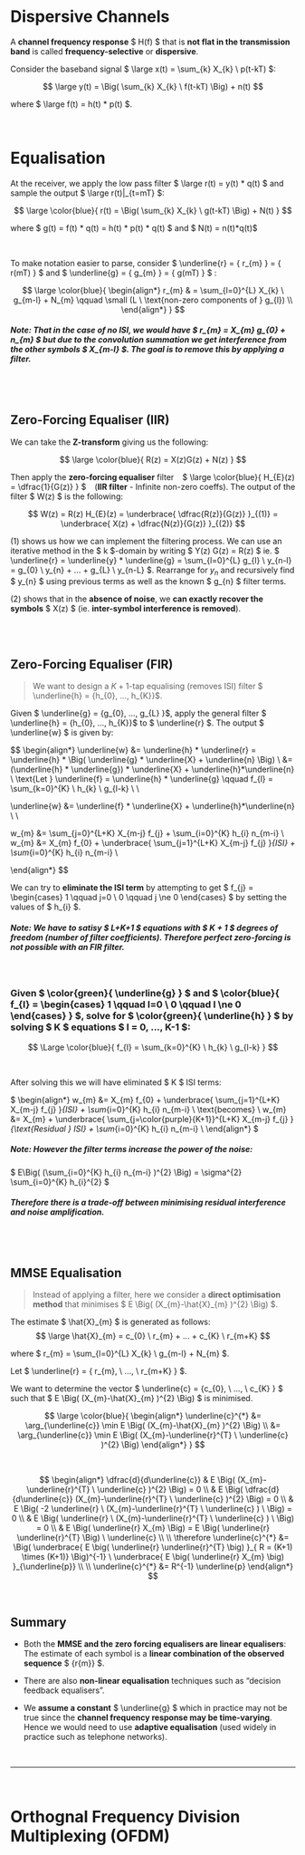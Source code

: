 # Dispersive Channels

A **channel frequency response** $ H(f) $ that is **not flat in the transmission band** is called **frequency-selective** or **dispersive**.

Consider the baseband signal $ \large x(t) = \sum_{k} X_{k} \ p(t-kT) $:

$$ \large y(t) = \Big( \sum_{k} X_{k} \ f(t-kT) \Big) + n(t) $$

where $ \large f(t) = h(t) * p(t) $.


</br>

# Equalisation

At the receiver, we apply the low pass filter $ \large r(t) = y(t) * q(t) $ and sample the output $ \large r(t)|_{t=mT} $:

$$ \large \color{blue}{ r(t) = \Big( \sum_{k} X_{k} \ g(t-kT) \Big) + N(t) } $$

where $ g(t) = f(t) * q(t) = h(t) * p(t) * q(t) $ and $ N(t) = n(t)*q(t)$

</br>

To make notation easier to parse, consider $ \underline{r} = \{ r_{m} \} = \{ r(mT) \} $ and $ \underline{g} = \{ g_{m} \} = \{ g(mT) \} $ :

$$ \large \color{blue}{
\begin{align*}
r_{m} & = \sum_{l=0}^{L} X_{k} \ g_{m-l} + N_{m}  \qquad \small (L \ \text{non-zero components of } g_{l}) \\
\end{align*}
}
$$ 

##### Note: That in the case of no ISI, we would have $ r_{m} = X_{m} g_{0} + n_{m} $ but due to the convolution summation we get interference from the other symbols $ X_{m-l} $. The goal is to remove this by applying a filter.

</br> </br>

## Zero-Forcing Equaliser (IIR)

We can take the **Z-transform** giving us the following:

$$ \large \color{blue}{ R(z) = X(z)G(z) + N(z) } $$

Then apply the **zero-forcing equaliser** filter &ensp; $ \large \color{blue}{ H_{E}(z) = \dfrac{1}{G(z)} } $ &ensp; (**IIR filter** - Infinite non-zero coeffs). The output of the filter $ W(z) $ is the following:

$$ W(z) = R(z) H_{E}(z) = \underbrace{ \dfrac{R(z)}{G(z)} }_{(1)} = \underbrace{ X(z) + \dfrac{N(z)}{G(z)} }_{(2)} $$

$(1)$ shows us how we can implement the filtering process. We can use an iterative method in the $ k $-domain by writing $ Y(z) G(z) = R(z) $ ie. $ \underline{r} = \underline{y} * \underline{g} = \sum_{l=0}^{L} g_{l} \ y_{n-l} = g_{0} \ y_{n} + ... + g_{L} \ y_{n-L} $. Rearrange for $y_{n}$ and recursively find $ y_{n} $ using previous terms as well as the known $ g_{n} $ filter terms.

$(2)$ shows that in the **absence of noise**, we **can exactly recover the symbols** $ X(z) $ (ie. **inter-symbol interference is removed**).


</br> </br>

## Zero-Forcing Equaliser (FIR)

> We want to design a $K+1$-tap equalising (removes ISI) filter $ \underline{h} = \{h_{0}, ..., h_{K}\}$.

Given $ \underline{g} = \{g_{0}, ..., g_{L} \}$, apply the general filter $ \underline{h} = \{h_{0}, ..., h_{K}\}$ to $ \underline{r} $. The output $ \underline{w} $ is given by:

$$
\begin{align*}
\underline{w} &= \underline{h} * \underline{r} = \underline{h} * \Big( \underline{g} * \underline{X} + \underline{n} \Big) \\
&= (\underline{h} * \underline{g}) * \underline{X} + \underline{h}*\underline{n} \\
\text{Let } \underline{f} = \underline{h} * \underline{g} \qquad f_{l} = \sum_{k=0}^{K} \ h_{k} \ g_{l-k} \\ \\

\underline{w} &= \underline{f} * \underline{X} + \underline{h}*\underline{n} \\ \\

w_{m} &= \sum_{j=0}^{L+K} X_{m-j} f_{j} + \sum_{i=0}^{K} h_{i} n_{m-i} \\
w_{m} &= X_{m} f_{0} + \underbrace{ \sum_{j=1}^{L+K} X_{m-j} f_{j} }_{ISI} + \sum_{i=0}^{K} h_{i} n_{m-i} \\

\end{align*}
$$

We can try to **eliminate the ISI term** by attempting to get $ f_{j} = \begin{cases} 1 \qquad j=0 \\ 0 \qquad j \ne 0 \end{cases} $ by setting the values of $ h_{i} $.

##### Note: We have to satisy $ L+K+1 $ equations with $ K + 1 $ degrees of freedom (number of filter coefficients). Therefore **perfect zero-forcing is not possible with an FIR filter**. 

</br>

### Given $ \color{green}{ \underline{g} } $ and $ \color{blue}{ f_{l} = \begin{cases} 1 \qquad l=0 \\ 0 \qquad l \ne 0 \end{cases} } $, solve for $ \color{green}{ \underline{h} } $ by solving $ K $ equations $ l = 0, ..., K-1 $:

$$ \Large \color{blue}{ f_{l} = \sum_{k=0}^{K} \ h_{k} \ g_{l-k} } $$

</br>

After solving this we will have eliminated $ K $ ISI terms:

$ \begin{align*}
w_{m} &= X_{m} f_{0} + \underbrace{ \sum_{j=1}^{L+K} X_{m-j} f_{j} }_{ISI} + \sum_{i=0}^{K} h_{i} n_{m-i} \\
\text{becomes} \\
w_{m} &= X_{m} + \underbrace{ \sum_{j=\color{purple}{K+1}}^{L+K} X_{m-j} f_{j} }_{\text{Residual } ISI} + \sum_{i=0}^{K} h_{i} n_{m-i} \\
\end{align*}
$

##### Note: However the filter terms increase the power of the noise:
$ E\Big( (\sum_{i=0}^{K} h_{i} n_{m-i} )^{2} \Big) = \sigma^{2} \sum_{i=0}^{K} h_{i}^{2} $
##### Therefore there is a trade-off between minimising residual interference and noise amplification.


</br> </br>


## MMSE Equalisation

> Instead of applying a filter, here we consider a **direct optimisation method** that minimises $ E \Big( (X_{m}-\hat{X}_{m} )^{2} \Big) $.

The estimate $ \hat{X}_{m} $ is generated as follows:
$$ \large \hat{X}_{m} = c_{0} \ r_{m} + ... + c_{K} \ r_{m+K} $$

where $ r_{m} = \sum_{l=0}^{L} X_{k} \ g_{m-l} + N_{m} $.

Let $ \underline{r} = \{ r_{m}, \ ..., \ r_{m+K} \} $. 


We want to determine the vector $ \underline{c} = \{c_{0}, \ ..., \ c_{K} \} $ such that $ E \Big( (X_{m}-\hat{X}_{m} )^{2} \Big) $ is minimised.

$$ \large \color{blue}{
\begin{align*}
\underline{c}^{*} &= \arg_{\underline{c}} \min E \Big( (X_{m}-\hat{X}_{m} )^{2} \Big) \\
&= \arg_{\underline{c}} \min E \Big( (X_{m}-\underline{r}^{T} \ \underline{c}  )^{2} \Big) 
\end{align*}
}
$$

</br>

$$
\begin{align*}
\dfrac{d}{d\underline{c}} & E \Big( (X_{m}-\underline{r}^{T} \ \underline{c}  )^{2} \Big) = 0 \\
& E \Big( \dfrac{d}{d\underline{c}} (X_{m}-\underline{r}^{T} \ \underline{c}  )^{2} \Big) = 0 \\
& E \Big( -2 \underline{r} \ (X_{m}-\underline{r}^{T} \ \underline{c}  ) \ \Big) = 0 \\
& E \Big( \underline{r} \ (X_{m}-\underline{r}^{T} \ \underline{c}  ) \ \Big) = 0 \\
& E \Big( \underline{r} X_{m} \Big) = E \Big( \underline{r} \underline{r}^{T} \Big) \ \underline{c} \\ \\
\therefore \underline{c}^{*} &= \Big( \underbrace{ E \big( \underline{r} \underline{r}^{T} \big) }_{ R = (K+1) \times (K+1)} \Big)^{-1}  \ \underbrace{ E \big( \underline{r} X_{m} \big) }_{\underline{p}} \\ \\
\underline{c}^{*} &= R^{-1} \underline{p}
\end{align*}
$$

</br>

## Summary

- Both the **MMSE and the zero forcing equalisers are linear equalisers**: The estimate of each symbol is a **linear combination of the observed sequence** $ \{r{m}\} $.

- There are also **non-linear equalisation** techniques such as “decision feedback equalisers”.

- We **assume a constant** $ \underline{g} $ which in practice may not be true since the **channel frequency response may be time-varying**. Hence we would need to use **adaptive equalisation** (used widely in practice such as telephone networks).
 

</br> <hr> </br>

# Orthognal Frequency Division Multiplexing (OFDM)












